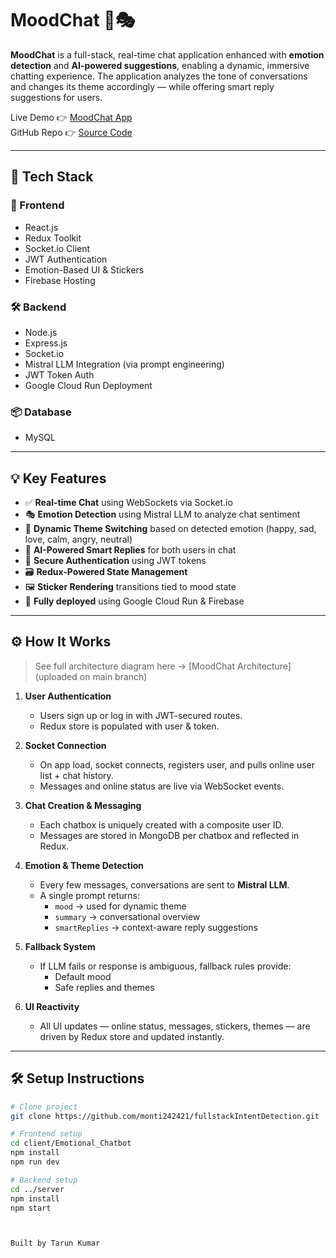 # MoodChat 💬🎭

**MoodChat** is a full-stack, real-time chat application enhanced with **emotion detection** and **AI-powered suggestions**, enabling a dynamic, immersive chatting experience. The application analyzes the tone of conversations and changes its theme accordingly — while offering smart reply suggestions for users.

Live Demo 👉 [MoodChat App](https://fullstack-emotions-chat.web.app/login)  
GitHub Repo 👉 [Source Code](https://github.com/monti242421/fullstack-mood-chat)

---

## 🔧 Tech Stack

### 🧠 Frontend
- React.js
- Redux Toolkit
- Socket.io Client
- JWT Authentication
- Emotion-Based UI & Stickers
- Firebase Hosting

### 🛠️ Backend
- Node.js
- Express.js
- Socket.io
- Mistral LLM Integration (via prompt engineering)
- JWT Token Auth
- Google Cloud Run Deployment

### 📦 Database
- MySQL

---

## 💡 Key Features

- ✅ **Real-time Chat** using WebSockets via Socket.io  
- 🎭 **Emotion Detection** using Mistral LLM to analyze chat sentiment  
- 🎨 **Dynamic Theme Switching** based on detected emotion (happy, sad, love, calm, angry, neutral)  
- 🧠 **AI-Powered Smart Replies** for both users in chat  
- 🔐 **Secure Authentication** using JWT tokens  
- 🗃️ **Redux-Powered State Management**  
- 🖼️ **Sticker Rendering** transitions tied to mood state  
- 🚀 **Fully deployed** using Google Cloud Run & Firebase

---

## ⚙️ How It Works

> See full architecture diagram  here → [MoodChat Architecture](uploaded on main branch)

1. **User Authentication**
   - Users sign up or log in with JWT-secured routes.
   - Redux store is populated with user & token.

2. **Socket Connection**
   - On app load, socket connects, registers user, and pulls online user list + chat history.
   - Messages and online status are live via WebSocket events.

3. **Chat Creation & Messaging**
   - Each chatbox is uniquely created with a composite user ID.
   - Messages are stored in MongoDB per chatbox and reflected in Redux.

4. **Emotion & Theme Detection**
   - Every few messages, conversations are sent to **Mistral LLM**.
   - A single prompt returns:  
     - `mood` → used for dynamic theme  
     - `summary` → conversational overview  
     - `smartReplies` → context-aware reply suggestions

5. **Fallback System**
   - If LLM fails or response is ambiguous, fallback rules provide:
     - Default mood
     - Safe replies and themes

6. **UI Reactivity**
   - All UI updates — online status, messages, stickers, themes — are driven by Redux store and updated instantly.

---

## 🛠️ Setup Instructions

```bash
# Clone project
git clone https://github.com/monti242421/fullstackIntentDetection.git

# Frontend setup
cd client/Emotional_Chatbot
npm install
npm run dev

# Backend setup
cd ../server
npm install
npm start



Built by Tarun Kumar
